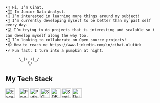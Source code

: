    •👋 Hi, I’m Cihat,
    •🧑‍💼 Im Junior Data Analyst.
    •👀 I’m interested in learning more things around my subject!
    •🌱 I’m currently developing myself to be better than my past self every day.
    •💻 I’m trying to do projects that is interesting and scalable so i can develop myself along the way too.
    •💞️ I’m looking to collaborate on Open source projects!
    •📫 How to reach me https://www.linkedin.com/in/cihat-ulutürk
    •⚡ Fun fact: I turn into a pumpkin at night.

          \_(•_•)_/
              \/
  
## My Tech Stack

<span style="padding-right: 10px;">
  <img src="https://img.shields.io/badge/Excel-E34F26?style=flat-square&logo=sql&logoColor=white" alt="Excel" height="30"/>
</span>
<span style="padding-right: 10px;">
  <img src="https://img.shields.io/badge/Power BI-1572B6?style=flat-square&logo=powerbi&logoColor=white" alt="Power BI" height="30"/>
<span style="padding-right: 10px;">
  <img src="https://img.shields.io/badge/Python-F7DF1E?style=flat-square&logo=sql&logoColor=white" alt="Python" height="30"/>
<span style="padding-right: 10px;">
  <img src="https://img.shields.io/badge/SQL-3178C6?style=flat-square&logo=sql&logoColor=white" alt="SQL" height="30"/>
<span style="padding-right: 10px;">
  <img src="https://img.shields.io/badge/DBMS-61DAFB?style=flat-square&logo=sql&logoColor=white" alt="DBMS" height="30"/>
<span style="padding-right: 10px;">
  <img src="https://img.shields.io/badge/Statistic-CA4245?style=flat-square&logo=sql&logoColor=white" alt="Statistic" height="30"/>
<span style="padding-right: 10px;">
  <img src="https://img.shields.io/badge/Data Visualization-764ABC?style=flat-square&logo=sql&logoColor=white" alt="Data Visualization" height="30"/>
